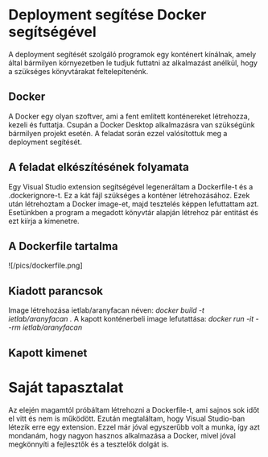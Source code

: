 # Deployment segítése Docker segítségével

A deployment segítését szolgáló programok egy konténert kínálnak, amely által bármilyen környezetben le tudjuk futtatni az alkalmazást anélkül, hogy a szükséges
könyvtárakat feltelepítenénk.

## Docker

A Docker egy olyan szoftver, ami a fent említett konténereket létrehozza, kezeli és futtatja. Csupán a Docker Desktop alkalmazásra van szükségünk bármilyen projekt esetén.
A feladat során ezzel valósítottuk meg a deployment segítését.

## A feladat elkészítésének folyamata

Egy Visual Studio extension segítségével legeneráltam a Dockerfile-t és a .dockerignore-t. Ez a kát fájl szükséges a konténer létrehozásához. Ezek után létrehoztam a 
Docker image-et, majd tesztelés képpen lefuttattam azt. Esetünkben a program a megadott könyvtár alapján létrehoz pár entitást és ezt kiírja a kimenetre.

## A Dockerfile tartalma

![/pics/dockerfile.png]

## Kiadott parancsok

Image létrehozása ietlab/aranyfacan néven: *docker build -t ietlab/aranyfacan .*
A kapott konténerbeli image lefutattása: *docker run -it --rm ietlab/aranyfacan* 

## Kapott kimenet

# Saját tapasztalat

Az elején magamtól próbáltam létrehozni a Dockerfile-t, ami sajnos sok időt el vitt és nem is működött. Ezután megtaláltam, hogy Visual Studio-ban létezik erre egy
extension. Ezzel már jóval egyszerűbb volt a munka, így azt mondanám, hogy nagyon hasznos alkalmazása a Docker, mivel jóval megkönnyíti a fejlesztők és a tesztelők
dolgát is.
